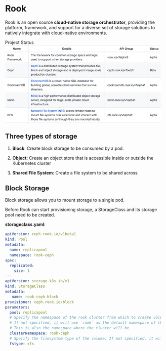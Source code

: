 # Rook

Rook is an open source **cloud-native storage orchestrator**, providing the platform, framework, and support for a diverse set of storage solutions to natively integrate with cloud-native environments.

Project Status
![rook-table](./image/Rook-table.png)

## Three types of storage

1. **Block**: Create block storage to be consumed by a pod.

2. **Object**: Create an object store that is accessible inside or outside the Kubernetes cluster

3. **Shared File System**: Create a file system to be shared across 

## Block Storage

Block storage allows you to mount storage to a single pod.

Before Rook can start provisioning storage, a StorageClass and its storage pool need to be created.

**storageclass.yaml**:

```yaml
apiVersion: ceph.rook.io/v1beta1
kind: Pool
metadata:
  name: replicapool
  namespace: rook-ceph
spec:
  replicated:
    size: 1
---
apiVersion: storage.k8s.io/v1
kind: StorageClass
metadata:
   name: rook-ceph-block
provisioner: ceph.rook.io/block
parameters:
  pool: replicapool
  # Specify the namespace of the rook cluster from which to create volumes.
  # If not specified, it will use `rook` as the default namespace of the cluster.
  # This is also the namespace where the cluster will be
  clusterNamespace: rook-ceph
  # Specify the filesystem type of the volume. If not specified, it will use `ext4`.
  fstype: xfs
```


